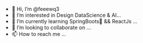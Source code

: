 - 👋 Hi, I’m @feeewq3
- 👀 I’m interested in Design DataScience & AI...
- 🌱 I’m currently learning SpringBoots🌱 && ReactJs ...
- 💞️ I’m looking to collaborate on ...
- 📫 How to reach me ...

<!---
feeewq3/feeewq3 is a ✨ special ✨ repository because its `README.md` (this file) appears on your GitHub profile.
You can click the Preview link to take a look at your changes.
--->
